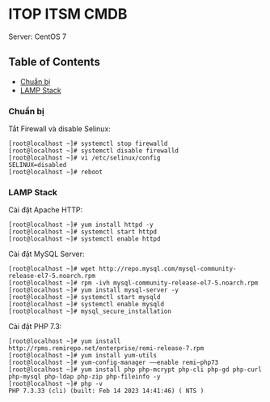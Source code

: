 # ITOP ITSM CMDB

Server: CentOS 7

## Table of Contents
- [Chuẩn bị](#Chuẩn-bị)
- [LAMP Stack](#LAMP-Stack)

### Chuẩn bị
Tắt Firewall và disable Selinux:
```console
[root@localhost ~]# systemctl stop firewalld
[root@localhost ~]# systemctl disable firewalld
[root@localhost ~]# vi /etc/selinux/config
SELINUX=disabled
[root@localhost ~]# reboot
```

### LAMP Stack
Cài đặt Apache HTTP:
```console
[root@localhost ~]# yum install httpd -y
[root@localhost ~]# systemctl start httpd
[root@localhost ~]# systemctl enable httpd
```

Cài đặt MySQL Server:

```console
[root@localhost ~]# wget http://repo.mysql.com/mysql-community-release-el7-5.noarch.rpm
[root@localhost ~]# rpm -ivh mysql-community-release-el7-5.noarch.rpm
[root@localhost ~]# yum install mysql-server -y
[root@localhost ~]# systemctl start mysqld
[root@localhost ~]# systemctl enable mysqld
[root@localhost ~]# mysql_secure_installation
```

Cài đặt PHP 7.3:
```console
[root@localhost ~]# yum install http://rpms.remirepo.net/enterprise/remi-release-7.rpm
[root@localhost ~]# yum install yum-utils
[root@localhost ~]# yum-config-manager ––enable remi–php73
[root@localhost ~]# yum install php php-mcrypt php-cli php-gd php-curl php-mysql php-ldap php-zip php-fileinfo -y
[root@localhost ~]# php -v
PHP 7.3.33 (cli) (built: Feb 14 2023 14:41:46) ( NTS )
```




